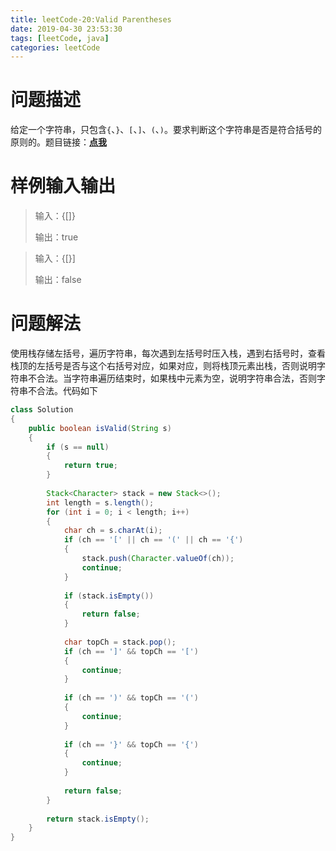 ```yaml
---
title: leetCode-20:Valid Parentheses
date: 2019-04-30 23:53:30
tags: [leetCode, java]
categories: leetCode
---
```


# 问题描述

给定一个字符串，只包含`{`、`}`、`[`、`]`、`(`、`)`。要求判断这个字符串是否是符合括号的原则的。题目链接：**[点我](https://leetcode.com/problems/valid-parentheses/)**

<!-- more -->

# 样例输入输出

> 输入：{[]}
>
> 输出：true

> 输入：{[}]
>
> 输出：false

# 问题解法

使用栈存储左括号，遍历字符串，每次遇到左括号时压入栈，遇到右括号时，查看栈顶的左括号是否与这个右括号对应，如果对应，则将栈顶元素出栈，否则说明字符串不合法。当字符串遍历结束时，如果栈中元素为空，说明字符串合法，否则字符串不合法。代码如下

```java
class Solution 
{
    public boolean isValid(String s) 
    {
        if (s == null)
        {
            return true;
        }
        
        Stack<Character> stack = new Stack<>();
        int length = s.length();
        for (int i = 0; i < length; i++)
        {
            char ch = s.charAt(i);
            if (ch == '[' || ch == '(' || ch == '{')
            {
                stack.push(Character.valueOf(ch));
                continue;
            }
            
            if (stack.isEmpty())
            {
                return false;
            }
            
            char topCh = stack.pop();
            if (ch == ']' && topCh == '[')
            {
                continue;
            }
            
            if (ch == ')' && topCh == '(')
            {
                continue;
            }
            
            if (ch == '}' && topCh == '{')
            {
                continue;
            }
            
            return false;
        }
        
        return stack.isEmpty();
    }
}
```

